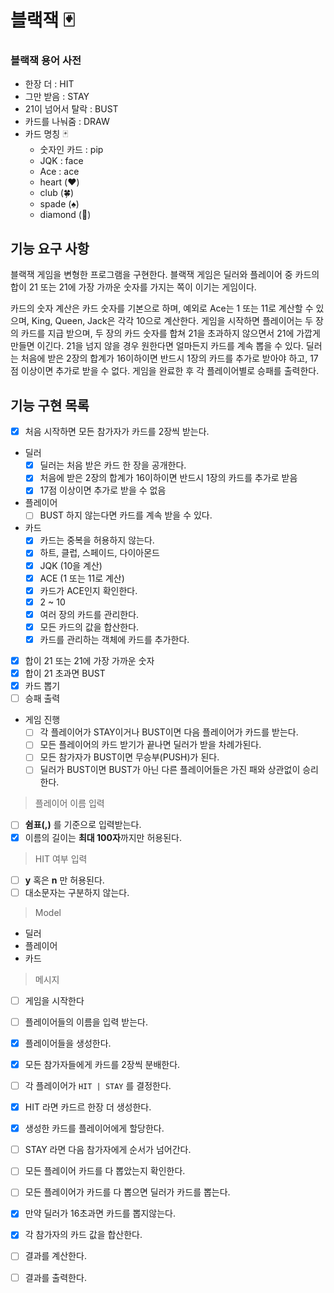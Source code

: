 # 블랙잭 🃏

### 블랙잭 용어 사전

- 한장 더 : HIT
- 그만 받음 : STAY
- 21이 넘어서 탈락 : BUST
- 카드를 나눠줌 : DRAW
- 카드 명칭 🃏
    - 숫자인 카드 : pip
    - JQK : face
    - Ace : ace
    - heart (❤️)
    - club (🍀)
    - spade (♠️)
    - diamond (💎)

## 기능 요구 사항

블랙잭 게임을 변형한 프로그램을 구현한다. 블랙잭 게임은 딜러와 플레이어 중 카드의 합이 21 또는 21에 가장 가까운 숫자를 가지는 쪽이 이기는 게임이다.

카드의 숫자 계산은 카드 숫자를 기본으로 하며, 예외로 Ace는 1 또는 11로 계산할 수 있으며, King, Queen, Jack은 각각 10으로 계산한다. 게임을 시작하면 플레이어는 두 장의 카드를 지급 받으며,
두 장의 카드 숫자를 합쳐 21을 초과하지 않으면서 21에 가깝게 만들면 이긴다. 21을 넘지 않을 경우 원한다면 얼마든지 카드를 계속 뽑을 수 있다. 딜러는 처음에 받은 2장의 합계가 16이하이면 반드시 1장의
카드를 추가로 받아야 하고, 17점 이상이면 추가로 받을 수 없다. 게임을 완료한 후 각 플레이어별로 승패를 출력한다.

## 기능 구현 목록

- [x] 처음 시작하면 모든 참가자가 카드를 2장씩 받는다.
- 딜러
    - [x] 딜러는 처음 받은 카드 한 장을 공개한다.
    - [x] 처음에 받은 2장의 합계가 16이하이면 반드시 1장의 카드를 추가로 받음
    - [x] 17점 이상이면 추가로 받을 수 없음
- 플레이어
    - [ ] BUST 하지 않는다면 카드를 계속 받을 수 있다.
- 카드
    - [x] 카드는 중복을 허용하지 않는다.
    - [x] 하트, 클럽, 스페이드, 다이아몬드
    - [x] JQK (10을 계산)
    - [x] ACE (1 또는 11로 계산)
    - [x] 카드가 ACE인지 확인한다.
    - [x] 2 ~ 10
    - [x] 여러 장의 카드를 관리한다.
    - [x] 모든 카드의 값을 합산한다.
    - [x] 카드를 관리하는 객체에 카드를 추가한다.
- [x] 합이 21 또는 21에 가장 가까운 숫자
- [x] 합이 21 초과면 BUST
- [x] 카드 뽑기
- [ ] 승패 출력
- 게임 진행
    - [ ] 각 플레이어가 STAY이거나 BUST이면 다음 플레이어가 카드를 받는다.
    - [ ] 모든 플레이어의 카드 받기가 끝나면 딜러가 받을 차례가된다.
    - [ ] 모든 참가자가 BUST이면 무승부(PUSH)가 된다.
    - [ ] 딜러가 BUST이면 BUST가 아닌 다른 플레이어들은 가진 패와 상관없이 승리한다.

> 플레이어 이름 입력

- [ ] **쉼표(,)** 를 기준으로 입력받는다.
- [x] 이름의 길이는 **최대 100자**까지만 허용된다.

> HIT 여부 입력

- [ ] **y** 혹은 **n** 만 허용된다.
- [ ] 대소문자는 구분하지 않는다.

> Model

- 딜러
- 플레이어
- 카드

> 메시지

- [ ] 게임을 시작한다
- [ ] 플레이어들의 이름을 입력 받는다.
- [x] 플레이어들을 생성한다.
- [x] 모든 참가자들에게 카드를 2장씩 분배한다.
- [ ] 각 플레이어가 `HIT | STAY` 를 결정한다.
- [x] HIT 라면 카드르 한장 더 생성한다.
- [x] 생성한 카드를 플레이어에게 할당한다.
- [ ] STAY 라면 다음 참가자에게 순서가 넘어간다.
- [ ] 모든 플레이어 카드를 다 뽑았는지 확인한다.
- [ ] 모든 플레이어가 카드를 다 뽑으면 딜러가 카드를 뽑는다.
- [x] 만약 딜러가 16초과면 카드를 뽑지않는다.
- [x] 각 참가자의 카드 값을 합산한다. 
- [ ] 결과를 계산한다.
- [ ] 결과를 출력한다.
  